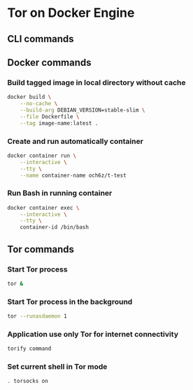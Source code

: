 # Tor on Docker Engine
## CLI commands
## Docker commands
### Build tagged image in local directory without cache
```bash
docker build \
    --no-cache \
    --build-arg DEBIAN_VERSION=stable-slim \
    --file Dockerfile \
    --tag image-name:latest .
```
### Create and run automatically container
```bash
docker container run \
    --interactive \
    --tty \
    --name container-name och6z/t-test
```
### Run Bash in running container
```bash
docker container exec \
    --interactive \
    --tty \
    container-id /bin/bash
```
## Tor commands
### Start Tor process
```bash
tor &
```
### Start Tor process in the background
```bash
tor --runasdaemon 1
```
### Application use only Tor for internet connectivity
```bash
torify command
```
### Set current shell in Tor mode
```bash
. torsocks on
```
